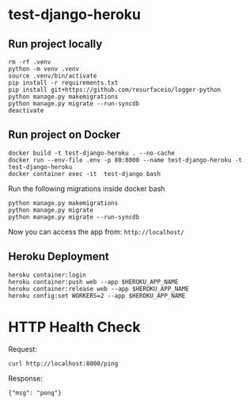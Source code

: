 # test-django-heroku

## Run project locally

```
rm -rf .venv
python -m venv .venv
source .venv/bin/activate
pip install -r requirements.txt
pip install git+https://github.com/resurfaceio/logger-python
python manage.py makemigrations
python manage.py migrate --run-syncdb
deactivate
```

## Run project on Docker

```
docker build -t test-django-heroku . --no-cache
docker run --env-file .env -p 80:8000 --name test-django-heroku -t test-django-heroku
docker container exec -it  test-django bash
```
Run the following migrations inside docker bash

```
python manage.py makemigrations
python manage.py migrate
python manage.py migrate --run-syncdb
```

Now you can access the app from: `http://localhost/`

## Heroku Deployment

```
heroku container:login
heroku container:push web --app $HEROKU_APP_NAME
heroku container:release web --app $HEROKU_APP_NAME
heroku config:set WORKERS=2 --app $HEROKU_APP_NAME
```

# HTTP Health Check

Request:

```
curl http://localhost:8000/ping
```

Response:

```
{"msg": "pong"}
```
